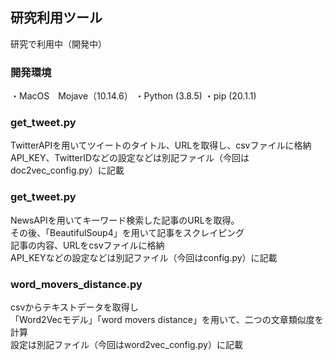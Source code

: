 ## 研究利用ツール

研究で利用中（開発中）

### 開発環境
・MacOS　Mojave（10.14.6）
・Python (3.8.5)
・pip (20.1.1)


### get_tweet.py

TwitterAPIを用いてツイートのタイトル、URLを取得し、csvファイルに格納  
API_KEY、TwitterIDなどの設定などは別記ファイル（今回はdoc2vec_config.py）に記載

### get_tweet.py

NewsAPIを用いてキーワード検索した記事のURLを取得。  
その後、「BeautifulSoup4」を用いて記事をスクレイピング  
記事の内容、URLをcsvファイルに格納  
API_KEYなどの設定などは別記ファイル（今回はconfig.py）に記載

### word_movers_distance.py

csvからテキストデータを取得し  
「Word2Vecモデル」「word movers distance」を用いて、二つの文章類似度を計算  
設定は別記ファイル（今回はword2vec_config.py）に記載
